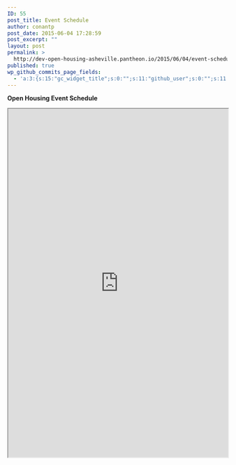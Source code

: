 ```yaml
---
ID: 55
post_title: Event Schedule
author: conantp
post_date: 2015-06-04 17:28:59
post_excerpt: ""
layout: post
permalink: >
  http://dev-open-housing-asheville.pantheon.io/2015/06/04/event-schedule/
published: true
wp_github_commits_page_fields:
  - 'a:3:{s:15:"gc_widget_title";s:0:"";s:11:"github_user";s:0:"";s:11:"github_repo";s:0:"";}'
---
```

<strong>Open Housing Event Schedule</strong>
<iframe width='100%' height='800'  src="https://docs.google.com/document/d/1uIee76nw2DzPtpnEqyBuqMdB0YyEGooZkdJ6RogkKCs/pub?embedded=true"></iframe>